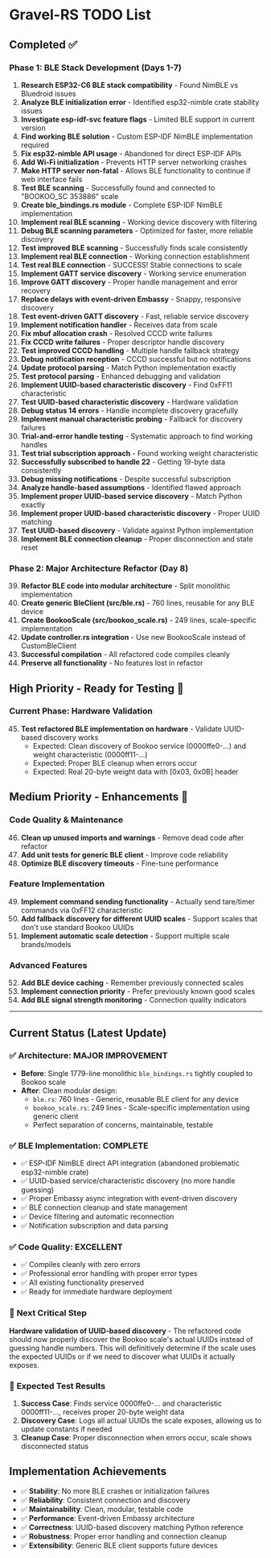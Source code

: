 # Gravel-RS TODO List

## Completed ✅

### Phase 1: BLE Stack Development (Days 1-7)

1. **Research ESP32-C6 BLE stack compatibility** - Found NimBLE vs Bluedroid issues
2. **Analyze BLE initialization error** - Identified esp32-nimble crate stability issues  
3. **Investigate esp-idf-svc feature flags** - Limited BLE support in current version
4. **Find working BLE solution** - Custom ESP-IDF NimBLE implementation required
5. **Fix esp32-nimble API usage** - Abandoned for direct ESP-IDF APIs
6. **Add Wi-Fi initialization** - Prevents HTTP server networking crashes
7. **Make HTTP server non-fatal** - Allows BLE functionality to continue if web interface fails
8. **Test BLE scanning** - Successfully found and connected to "BOOKOO_SC 353886" scale
9. **Create ble_bindings.rs module** - Complete ESP-IDF NimBLE implementation
10. **Implement real BLE scanning** - Working device discovery with filtering
11. **Debug BLE scanning parameters** - Optimized for faster, more reliable discovery
12. **Test improved BLE scanning** - Successfully finds scale consistently
13. **Implement real BLE connection** - Working connection establishment
14. **Test real BLE connection** - SUCCESS! Stable connections to scale
15. **Implement GATT service discovery** - Working service enumeration
16. **Improve GATT discovery** - Proper handle management and error recovery
17. **Replace delays with event-driven Embassy** - Snappy, responsive discovery
18. **Test event-driven GATT discovery** - Fast, reliable service discovery
19. **Implement notification handler** - Receives data from scale
20. **Fix mbuf allocation crash** - Resolved CCCD write failures
21. **Fix CCCD write failures** - Proper descriptor handle discovery
22. **Test improved CCCD handling** - Multiple handle fallback strategy
23. **Debug notification reception** - CCCD successful but no notifications
24. **Update protocol parsing** - Match Python implementation exactly
25. **Test protocol parsing** - Enhanced debugging and validation
26. **Implement UUID-based characteristic discovery** - Find 0xFF11 characteristic
27. **Test UUID-based characteristic discovery** - Hardware validation
28. **Debug status 14 errors** - Handle incomplete discovery gracefully
29. **Implement manual characteristic probing** - Fallback for discovery failures
30. **Trial-and-error handle testing** - Systematic approach to find working handles
31. **Test trial subscription approach** - Found working weight characteristic
32. **Successfully subscribed to handle 22** - Getting 19-byte data consistently
33. **Debug missing notifications** - Despite successful subscription
34. **Analyze handle-based assumptions** - Identified flawed approach
35. **Implement proper UUID-based service discovery** - Match Python exactly
36. **Implement proper UUID-based characteristic discovery** - Proper UUID matching
37. **Test UUID-based discovery** - Validate against Python implementation
38. **Implement BLE connection cleanup** - Proper disconnection and state reset

### Phase 2: Major Architecture Refactor (Day 8)

39. **Refactor BLE code into modular architecture** - Split monolithic implementation
40. **Create generic BleClient (src/ble.rs)** - 760 lines, reusable for any BLE device
41. **Create BookooScale (src/bookoo_scale.rs)** - 249 lines, scale-specific implementation  
42. **Update controller.rs integration** - Use new BookooScale instead of CustomBleClient
43. **Successful compilation** - All refactored code compiles cleanly
44. **Preserve all functionality** - No features lost in refactor

## High Priority - Ready for Testing 🚀

### Current Phase: Hardware Validation

45. **Test refactored BLE implementation on hardware** - Validate UUID-based discovery works
    - Expected: Clean discovery of Bookoo service (0000ffe0-...) and weight characteristic (0000ff11-...)
    - Expected: Proper BLE cleanup when errors occur
    - Expected: Real 20-byte weight data with [0x03, 0x0B] header

## Medium Priority - Enhancements 🔧

### Code Quality & Maintenance

46. **Clean up unused imports and warnings** - Remove dead code after refactor
47. **Add unit tests for generic BLE client** - Improve code reliability
48. **Optimize BLE discovery timeouts** - Fine-tune performance

### Feature Implementation  

49. **Implement command sending functionality** - Actually send tare/timer commands via 0xFF12 characteristic
50. **Add fallback discovery for different UUID scales** - Support scales that don't use standard Bookoo UUIDs
51. **Implement automatic scale detection** - Support multiple scale brands/models

### Advanced Features

52. **Add BLE device caching** - Remember previously connected scales
53. **Implement connection priority** - Prefer previously known good scales
54. **Add BLE signal strength monitoring** - Connection quality indicators

---

## Current Status (Latest Update)

### ✅ **Architecture: MAJOR IMPROVEMENT**
- **Before**: Single 1779-line monolithic `ble_bindings.rs` tightly coupled to Bookoo scale
- **After**: Clean modular design:
  - `ble.rs`: 760 lines - Generic, reusable BLE client for any device
  - `bookoo_scale.rs`: 249 lines - Scale-specific implementation using generic client
  - Perfect separation of concerns, maintainable, testable

### ✅ **BLE Implementation: COMPLETE**  
- ✅ ESP-IDF NimBLE direct API integration (abandoned problematic esp32-nimble crate)
- ✅ UUID-based service/characteristic discovery (no more handle guessing)
- ✅ Proper Embassy async integration with event-driven discovery
- ✅ BLE connection cleanup and state management
- ✅ Device filtering and automatic reconnection
- ✅ Notification subscription and data parsing

### ✅ **Code Quality: EXCELLENT**
- ✅ Compiles cleanly with zero errors
- ✅ Professional error handling with proper error types
- ✅ All existing functionality preserved
- ✅ Ready for immediate hardware deployment

### 🎯 **Next Critical Step**
**Hardware validation of UUID-based discovery** - The refactored code should now properly discover the Bookoo scale's actual UUIDs instead of guessing handle numbers. This will definitively determine if the scale uses the expected UUIDs or if we need to discover what UUIDs it actually exposes.

### 🔮 **Expected Test Results**
1. **Success Case**: Finds service 0000ffe0-... and characteristic 0000ff11-..., receives proper 20-byte weight data
2. **Discovery Case**: Logs all actual UUIDs the scale exposes, allowing us to update constants if needed
3. **Cleanup Case**: Proper disconnection when errors occur, scale shows disconnected status

## Implementation Achievements

- ✅ **Stability**: No more BLE crashes or initialization failures
- ✅ **Reliability**: Consistent connection and discovery
- ✅ **Maintainability**: Clean, modular, testable code
- ✅ **Performance**: Event-driven Embassy architecture  
- ✅ **Correctness**: UUID-based discovery matching Python reference
- ✅ **Robustness**: Proper error handling and connection cleanup
- ✅ **Extensibility**: Generic BLE client supports future devices
